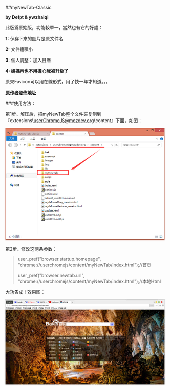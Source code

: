##myNewTab-Classic

**by Defpt & ywzhaiqi**

此版爲原始版，功能較單一，當然也有它的好處：

**1:** 保存下來的圖片是原文件名

**2:** 文件體積小

**3:** 個人調整：加入日曆

**4: 媽媽再也不用擔心我被升級了**

原來Favicon可以用在線形式，用了快一年才知道。。。

[**原作者發佈地址**][1]

###使用方法：

第1步、解压后，把myNewTab整个文件夹复制到『extensions\userChromeJS@mozdev.org\content』下面，如图：
 
![文件夹位置示意图](img/position.jpg)

第2步、修改这两条参数：

> user_pref("browser.startup.homepage",
> "chrome://userchromejs/content/myNewTab/index.html");//首页
> 
> user_pref("browser.newtab.url",
> "chrome://userchromejs/content/myNewTab/index.html");//本地Html

大功告成！效果图：

![myNewTab-Classic预览图](img/myNewTab-Classic.jpg)

[1]: http://bbs.kafan.cn/thread-1759418-1-1.html

